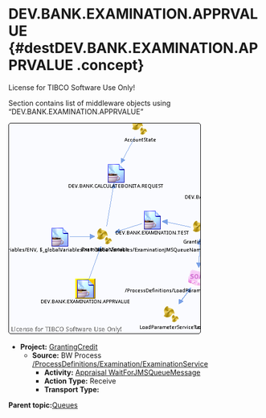 # DEV.BANK.EXAMINATION.APPRVALUE {#destDEV.BANK.EXAMINATION.APPRVALUE .concept}

License for TIBCO Software Use Only!

Section contains list of middleware objects using “DEV.BANK.EXAMINATION.APPRVALUE”

![](dest_Id118.png)

-   **Project:** [GrantingCredit](../projs/GrantingCredit.md)
    -   **Source:**  BW Process [/ProcessDefinitions/Examination/ExaminationService](../../../projects/GrantingCredit/ProcessDefinitions/Examination/ExaminationService.process.md)
        -   **Activity:** [Appraisal WaitForJMSQueueMessage](../projs/act_117.md)
        -   **Action Type:** Receive
        -   **Transport Type:**

**Parent topic:**[Queues](../../../crossref/dest/msgs/Group_Id152.md)

